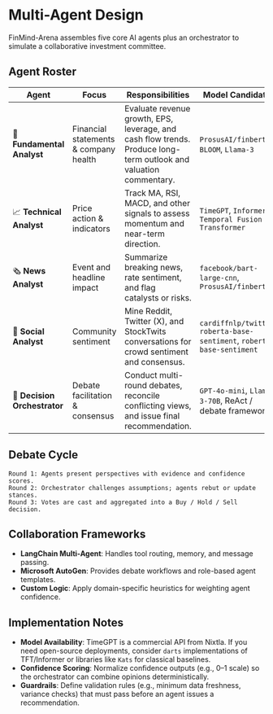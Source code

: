 # Multi-Agent Design

FinMind-Arena assembles five core AI agents plus an orchestrator to simulate a collaborative investment committee.

## Agent Roster
| Agent | Focus | Responsibilities | Model Candidates |
|-------|-------|------------------|------------------|
| 🧮 **Fundamental Analyst** | Financial statements & company health | Evaluate revenue growth, EPS, leverage, and cash flow trends. Produce long-term outlook and valuation commentary. | `ProsusAI/finbert`, `BLOOM`, `Llama-3` |
| 📈 **Technical Analyst** | Price action & indicators | Track MA, RSI, MACD, and other signals to assess momentum and near-term direction. | `TimeGPT`, `Informer`, `Temporal Fusion Transformer` |
| 🗞️ **News Analyst** | Event and headline impact | Summarize breaking news, rate sentiment, and flag catalysts or risks. | `facebook/bart-large-cnn`, `ProsusAI/finbert` |
| 💬 **Social Analyst** | Community sentiment | Mine Reddit, Twitter (X), and StockTwits conversations for crowd sentiment and consensus. | `cardiffnlp/twitter-roberta-base-sentiment`, `roberta-base-sentiment` |
| 🧠 **Decision Orchestrator** | Debate facilitation & consensus | Conduct multi-round debates, reconcile conflicting views, and issue final recommendation. | `GPT-4o-mini`, `Llama-3-70B`, ReAct / debate frameworks |

## Debate Cycle
```
Round 1: Agents present perspectives with evidence and confidence scores.
Round 2: Orchestrator challenges assumptions; agents rebut or update stances.
Round 3: Votes are cast and aggregated into a Buy / Hold / Sell decision.
```

## Collaboration Frameworks
- **LangChain Multi-Agent**: Handles tool routing, memory, and message passing.
- **Microsoft AutoGen**: Provides debate workflows and role-based agent templates.
- **Custom Logic**: Apply domain-specific heuristics for weighting agent confidence.

## Implementation Notes
- **Model Availability**: TimeGPT is a commercial API from Nixtla. If you need open-source deployments, consider `darts` implementations of TFT/Informer or libraries like `Kats` for classical baselines.
- **Confidence Scoring**: Normalize confidence outputs (e.g., 0–1 scale) so the orchestrator can combine opinions deterministically.
- **Guardrails**: Define validation rules (e.g., minimum data freshness, variance checks) that must pass before an agent issues a recommendation.
